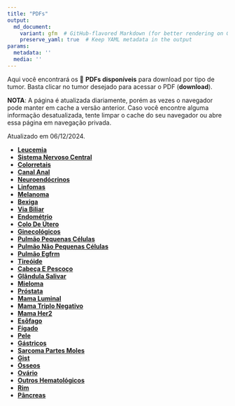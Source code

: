 ```yaml
---
title: "PDFs"
output: 
  md_document:
    variant: gfm  # GitHub-flavored Markdown (for better rendering on GitHub)
    preserve_yaml: true  # Keep YAML metadata in the output
params:
  metadata: ''
  media: ''
---
```


Aqui você encontrará os 📝 **PDFs disponíveis** para download por tipo
de tumor. Basta clicar no tumor desejado para acessar o PDF
(**download**).

**NOTA**: A página é atualizada diariamente, porém as vezes o navegador
pode manter em cache a versão anterior. Caso você encontre alguma
informação desatualizada, tente limpar o cache do seu navegador ou abre
essa página em navegação privada.

Atualizado em 06/12/2024.

- [**Leucemia**](https://coeoralmeds-e768.restdb.io/media/6752a4a9f63b80480007ce3d?download=true)
- [**Sistema Nervoso
  Central**](https://coeoralmeds-e768.restdb.io/media/6752a4abf63b80480007ce40?download=true)
- [**Colorretais**](https://coeoralmeds-e768.restdb.io/media/6752a4aef63b80480007ce45?download=true)
- [**Canal
  Anal**](https://coeoralmeds-e768.restdb.io/media/6752a4b0f63b80480007ce4a?download=true)
- [**Neuroendócrinos**](https://coeoralmeds-e768.restdb.io/media/6752a4b2f63b80480007ce4c?download=true)
- [**Linfomas**](https://coeoralmeds-e768.restdb.io/media/6752a4b4f63b80480007ce4e?download=true)
- [**Melanoma**](https://coeoralmeds-e768.restdb.io/media/6752a4b6f63b80480007ce50?download=true)
- [**Bexiga**](https://coeoralmeds-e768.restdb.io/media/6752a4b7f63b80480007ce52?download=true)
- [**Via
  Biliar**](https://coeoralmeds-e768.restdb.io/media/6752a4baf63b80480007ce54?download=true)
- [**Endométrio**](https://coeoralmeds-e768.restdb.io/media/6752a4bcf63b80480007ce56?download=true)
- [**Colo De
  Útero**](https://coeoralmeds-e768.restdb.io/media/6752a4bdf63b80480007ce58?download=true)
- [**Ginecológicos**](https://coeoralmeds-e768.restdb.io/media/6752a4bff63b80480007ce5a?download=true)
- [**Pulmão Pequenas
  Células**](https://coeoralmeds-e768.restdb.io/media/6752a4c1f63b80480007ce5c?download=true)
- [**Pulmão Não Pequenas
  Células**](https://coeoralmeds-e768.restdb.io/media/6752a4c3f63b80480007ce5e?download=true)
- [**Pulmão
  Egfrm**](https://coeoralmeds-e768.restdb.io/media/6752a4c4f63b80480007ce60?download=true)
- [**Tireóide**](https://coeoralmeds-e768.restdb.io/media/6752a4c8f63b80480007ce64?download=true)
- [**Cabeça E
  Pescoço**](https://coeoralmeds-e768.restdb.io/media/6752a4c9f63b80480007ce66?download=true)
- [**Glândula
  Salivar**](https://coeoralmeds-e768.restdb.io/media/6752a4cbf63b80480007ce68?download=true)
- [**Mieloma**](https://coeoralmeds-e768.restdb.io/media/6752a4cdf63b80480007ce6a?download=true)
- [**Próstata**](https://coeoralmeds-e768.restdb.io/media/6752a4cff63b80480007ce6c?download=true)
- [**Mama
  Luminal**](https://coeoralmeds-e768.restdb.io/media/6752a4d2f63b80480007ce70?download=true)
- [**Mama Triplo
  Negativo**](https://coeoralmeds-e768.restdb.io/media/6752a4d4f63b80480007ce72?download=true)
- [**Mama
  Her2**](https://coeoralmeds-e768.restdb.io/media/6752a4d6f63b80480007ce74?download=true)
- [**Esôfago**](https://coeoralmeds-e768.restdb.io/media/6752a4d8f63b80480007ce76?download=true)
- [**Fígado**](https://coeoralmeds-e768.restdb.io/media/6752a4daf63b80480007ce78?download=true)
- [**Pele**](https://coeoralmeds-e768.restdb.io/media/6752a4dcf63b80480007ce7a?download=true)
- [**Gástricos**](https://coeoralmeds-e768.restdb.io/media/6752a4def63b80480007ce7c?download=true)
- [**Sarcoma Partes
  Moles**](https://coeoralmeds-e768.restdb.io/media/6752a4dff63b80480007ce7e?download=true)
- [**Gist**](https://coeoralmeds-e768.restdb.io/media/6752a4e1f63b80480007ce80?download=true)
- [**Ósseos**](https://coeoralmeds-e768.restdb.io/media/6752a4e3f63b80480007ce82?download=true)
- [**Ovário**](https://coeoralmeds-e768.restdb.io/media/6752a4e5f63b80480007ce84?download=true)
- [**Outros
  Hematológicos**](https://coeoralmeds-e768.restdb.io/media/6752a4e6f63b80480007ce86?download=true)
- [**Rim**](https://coeoralmeds-e768.restdb.io/media/6752a4e8f63b80480007ce88?download=true)
- [**Pâncreas**](https://coeoralmeds-e768.restdb.io/media/6752a4eaf63b80480007ce8a?download=true)
